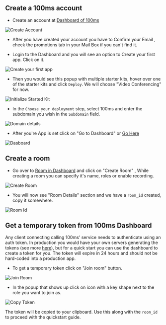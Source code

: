 ## Create a 100ms account

- Create an account at [Dashboard of 100ms](https://dashboard.100ms.live/)

![Create Account](/docs/guides/token/create-account.png)

- After you have created your account you have to Confirm your Email , check the promotions tab in your Mail Box if you can't find it.

- Login to the Dashboard and you will see an option to Create your first app. Click on it.

![Create your first app](/docs/guides/token/starter-kit-initialize-first-step.png)

- Then you would see this popup with multiple starter kits, hover over one of the starter kits and click `Deploy`. We will choose "Video Conferencing" for now.

![Initialize Started Kit](/docs/guides/token/starter-kit-initialize.png)

- In the `Choose your deployment` step, select 100ms and enter the subdomain you wish in the `Subdomain` field.

![Domain details](/docs/guides/token/domain-details.png)

- After you're App is set click on "Go to Dashboard" or [Go Here](https://dashboard.100ms.live/dashboard)

![Dasboard](/docs/guides/token/go-to-dashboard.png)

## Create a room

- Go over to [Room in Dashboard](https://dashboard.100ms.live/rooms) and click on "Create Room" , While creating a room you can specify it's name, roles or enable recording.

![Create Room](/docs/guides/token/create-room.png)

- You will now see "Room Details" section and we have a `room_id` created, copy it somewhere.

![Room Id](/docs/guides/token/room-id.png)

## Get a temporary token from 100ms Dashboard

Any client connecting calling 100ms' service needs to authenticate using an auth token. In production you would have your own servers generating the tokens (see more [here](/docs/javascript/v2/foundation/security-and-tokens)), but for a quick start you can use the dashboard to create a token for you. The token will expire in 24 hours and should not be hard-coded into a production app.

- To get a temporary token click on "Join room" button.

![Join Room](/docs/guides/token/join-room.png)

- In the popup that shows up click on icon with a key shape next to the role you want to join as.

![Copy Token](/docs/guides/token/copy-token.png)

The token will be copied to your clipboard. Use this along with the `room_id` to proceed with the quickstart guide.